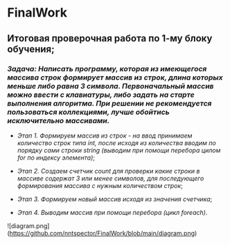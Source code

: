 # FinalWork

## Итоговая проверочная работа по 1-му блоку обучения;

### _Задача: Написать программу, которая из имеющегося массива строк формирует массив из строк, длина которых меньше либо равна 3 символа. Первоначальный массив можно ввести с клавиатуры, либо задать на старте выполнения алгоритма. При решении не рекомендуется пользоваться коллекциями, лучше обойтись исключительно массивами._

- *Этап 1.
 Формируем массив из строк - на ввод принимаем количество строк типа int, после исходя
из количества вводим по порядку сами строки string (выводим при помощи перебора цилом for по индексу элемента)*;

- *Этап 2.
 Создаем счетчик count для проверки какие строки в массиве содержат 3 или менее символов, для последующего формирования массива с нужным количеством строк*;

- *Этап 3.
Формируем новый массив исходя из значения счетчика*;

- *Этап 4. 
Выводим массив при помощи перебора (цикл foreach)*.

![diagram.png] (https://github.com/nntspector/FinalWork/blob/main/diagram.png)